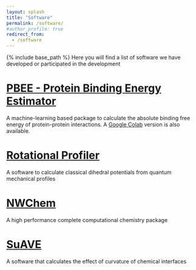 ```yaml
---
layout: splash
title: "Software"
permalink: /software/
#author_profile: true
redirect_from:
  - /software
---
```


{% include base_path %}
Here you will find a list of software we have developed or participated in the development

[PBEE - Protein Binding Energy Estimator](https://github.com/chavesejf/PBEE)
======

A machine-learning based package to calculate the absolute binding free energy of protein-protein interactions.
A [Google Colab](https://colab.research.google.com/drive/1lu1dC0yRltKK_Wp-gF26oHcZSCiHaI8b) version is also available.

[Rotational Profiler](https://rotprof.lncc.org)
======

A software to calculate classical dihedral potentials from quantum mechanical profiles

[NWChem](https://www.nwchem-sw.org/)
======
A high performance complete computational chemistry package

[SuAVE](https://github.com/SuAVE-Software/source_v2.0)
======
A software that calculates the effect of curvature of chemical interfaces



